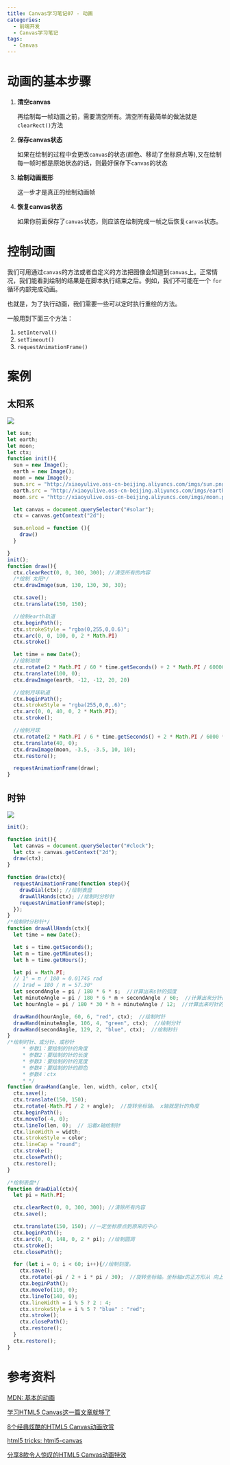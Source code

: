 ```yaml
---
title: Canvas学习笔记07 - 动画
categories:
  - 前端开发
  - Canvas学习笔记
tags:
  - Canvas
---
```




# 动画的基本步骤

1. **清空canvas**

   再绘制每一帧动画之前，需要清空所有。清空所有最简单的做法就是`clearRect()`方法

2. **保存canvas状态**

   如果在绘制的过程中会更改`canvas`的状态(颜色、移动了坐标原点等),又在绘制每一帧时都是原始状态的话，则最好保存下`canvas`的状态

3. **绘制动画图形**

   这一步才是真正的绘制动画帧

4. **恢复canvas状态**

   如果你前面保存了`canvas`状态，则应该在绘制完成一帧之后恢复`canvas`状态。



# 控制动画

我们可用通过`canvas`的方法或者自定义的方法把图像会知道到`canvas`上。正常情况，我们能看到绘制的结果是在脚本执行结束之后。例如，我们不可能在一个 `for` 循环内部完成动画。

也就是，为了执行动画，我们需要一些可以定时执行重绘的方法。

一般用到下面三个方法：

1. `setInterval()`
2. `setTimeout()`
3. `requestAnimationFrame()`



# 案例

## 太阳系

![](http://xiaoyulive.oss-cn-beijing.aliyuncs.com/imgs/0032.png)

```js
let sun;
let earth;
let moon;
let ctx;
function init(){
  sun = new Image();
  earth = new Image();
  moon = new Image();
  sun.src = "http://xiaoyulive.oss-cn-beijing.aliyuncs.com/imgs/sun.png";
  earth.src = "http://xiaoyulive.oss-cn-beijing.aliyuncs.com/imgs/earth.png";
  moon.src = "http://xiaoyulive.oss-cn-beijing.aliyuncs.com/imgs/moon.png";

  let canvas = document.querySelector("#solar");
  ctx = canvas.getContext("2d");

  sun.onload = function (){
    draw()
  }

}
init();
function draw(){
  ctx.clearRect(0, 0, 300, 300); //清空所有的内容
  /*绘制 太阳*/
  ctx.drawImage(sun, 130, 130, 30, 30);

  ctx.save();
  ctx.translate(150, 150);

  //绘制earth轨道
  ctx.beginPath();
  ctx.strokeStyle = "rgba(0,255,0,0.6)";
  ctx.arc(0, 0, 100, 0, 2 * Math.PI)
  ctx.stroke()

  let time = new Date();
  //绘制地球
  ctx.rotate(2 * Math.PI / 60 * time.getSeconds() + 2 * Math.PI / 60000 * time.getMilliseconds())
  ctx.translate(100, 0);
  ctx.drawImage(earth, -12, -12, 20, 20)

  //绘制月球轨道
  ctx.beginPath();
  ctx.strokeStyle = "rgba(255,0,0,.6)";
  ctx.arc(0, 0, 40, 0, 2 * Math.PI);
  ctx.stroke();

  //绘制月球
  ctx.rotate(2 * Math.PI / 6 * time.getSeconds() + 2 * Math.PI / 6000 * time.getMilliseconds());
  ctx.translate(40, 0);
  ctx.drawImage(moon, -3.5, -3.5, 10, 10);
  ctx.restore();

  requestAnimationFrame(draw);
}
```



## 时钟

![](http://xiaoyulive.oss-cn-beijing.aliyuncs.com/imgs/0033.png)

```js
init();

function init(){
  let canvas = document.querySelector("#clock");
  let ctx = canvas.getContext("2d");
  draw(ctx);
}

function draw(ctx){
  requestAnimationFrame(function step(){
    drawDial(ctx); //绘制表盘
    drawAllHands(ctx); //绘制时分秒针
    requestAnimationFrame(step);
  });
}
/*绘制时分秒针*/
function drawAllHands(ctx){
  let time = new Date();

  let s = time.getSeconds();
  let m = time.getMinutes();
  let h = time.getHours();

  let pi = Math.PI;
  // 1° = π / 180 ≈ 0.01745 rad
  // 1rad = 180 / π = 57.30°
  let secondAngle = pi / 180 * 6 * s;  //计算出来s针的弧度
  let minuteAngle = pi / 180 * 6 * m + secondAngle / 60;  //计算出来分针的弧度
  let hourAngle = pi / 180 * 30 * h + minuteAngle / 12;  //计算出来时针的弧度

  drawHand(hourAngle, 60, 6, "red", ctx);  //绘制时针
  drawHand(minuteAngle, 106, 4, "green", ctx);  //绘制分针
  drawHand(secondAngle, 129, 2, "blue", ctx);  //绘制秒针
}
/*绘制时针、或分针、或秒针
     * 参数1：要绘制的针的角度
     * 参数2：要绘制的针的长度
     * 参数3：要绘制的针的宽度
     * 参数4：要绘制的针的颜色
     * 参数4：ctx
     * */
function drawHand(angle, len, width, color, ctx){
  ctx.save();
  ctx.translate(150, 150);
  ctx.rotate(-Math.PI / 2 + angle);  //旋转坐标轴。 x轴就是针的角度
  ctx.beginPath();
  ctx.moveTo(-4, 0);
  ctx.lineTo(len, 0);  // 沿着x轴绘制针
  ctx.lineWidth = width;
  ctx.strokeStyle = color;
  ctx.lineCap = "round";
  ctx.stroke();
  ctx.closePath();
  ctx.restore();
}

/*绘制表盘*/
function drawDial(ctx){
  let pi = Math.PI;

  ctx.clearRect(0, 0, 300, 300); //清除所有内容
  ctx.save();

  ctx.translate(150, 150); //一定坐标原点到原来的中心
  ctx.beginPath();
  ctx.arc(0, 0, 148, 0, 2 * pi); //绘制圆周
  ctx.stroke();
  ctx.closePath();

  for (let i = 0; i < 60; i++){//绘制刻度。
    ctx.save();
    ctx.rotate(-pi / 2 + i * pi / 30);  //旋转坐标轴。坐标轴x的正方形从 向上开始算起
    ctx.beginPath();
    ctx.moveTo(110, 0);
    ctx.lineTo(140, 0);
    ctx.lineWidth = i % 5 ? 2 : 4;
    ctx.strokeStyle = i % 5 ? "blue" : "red";
    ctx.stroke();
    ctx.closePath();
    ctx.restore();
  }
  ctx.restore();
}
```




# 参考资料

[MDN: 基本的动画](https://developer.mozilla.org/zh-CN/docs/Web/API/Canvas_API/Tutorial/Basic_animations) 

[学习HTML5 Canvas这一篇文章就够了](http://blog.csdn.net/u012468376/article/details/73350998) 

[8个经典炫酷的HTML5 Canvas动画欣赏](http://www.html5tricks.com/8-html5-canvas-animation-view.html) 

[html5 tricks: html5-canvas](http://www.html5tricks.com/html5-canvas-3d-cube-wave.html)  

[分享8款令人惊叹的HTML5 Canvas动画特效](http://www.html5tricks.com/8-html5-canvas-animation.html) 